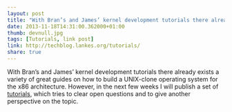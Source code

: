 ```yaml
---
layout: post
title: "With Bran’s and James’ kernel development tutorials there already exists a variety of  great guide..."
date: 2013-11-18T14:31:00.362000+01:00 
thumb: devnull.jpg
tags: [Tutorials, link post]
link: http://techblog.lankes.org/tutorials/
share: true
---
```


With Bran’s and James’ kernel development tutorials there already exists a variety of great guides on how to build a UNIX-clone operating system for the x86 architecture.
However, in the next few weeks I will publish a set of [tutorials](http://techblog.lankes.org/tutorials/), which tries to clear open questions and to give another perspective on the topic.
